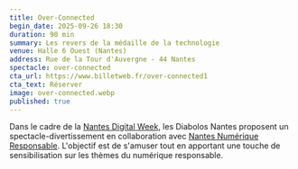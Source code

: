 ```yaml
---
title: Over-Connected
begin_date: 2025-09-26 18:30
duration: 90 min
summary: Les revers de la médaille de la technologie
venue: Halle 6 Ouest (Nantes)
address: Rue de la Tour d'Auvergne - 44 Nantes
spectacle: over-connected
cta_url: https://www.billetweb.fr/over-connected1
cta_text: Réserver
image: over-connected.webp
published: true
---
```


Dans le cadre de la [Nantes Digital Week](https://nantesdigitalweek.com/), les Diabolos Nantes proposent un spectacle-divertissement en collaboration avec [Nantes Numérique Responsable](https://nantes-numerique-responsable.org/). L'objectif est de s'amuser tout en apportant une touche de sensibilisation sur les thèmes du numérique responsable. 